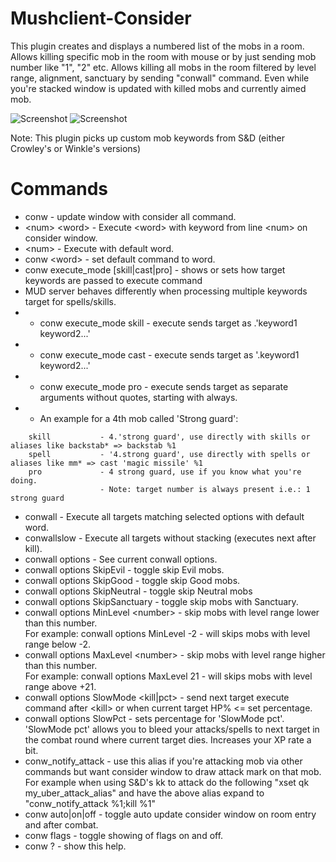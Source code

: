 # Mushclient-Consider
This plugin creates and displays a numbered list of the mobs in a room.
Allows killing specific mob in the room with mouse or by just sending mob number like "1", "2" etc.
Allows killing all mobs in the room filtered by level range, alignment, sanctuary by sending "conwall" command.
Even while you're stacked window is updated with killed mobs and currently aimed mob.

![Screenshot](https://user-images.githubusercontent.com/118027636/201795092-4040d6d7-4aff-401e-9f92-d13db66ddeae.jpg)
![Screenshot](https://user-images.githubusercontent.com/118027636/201498973-cc41e779-2336-4a27-a8e3-03e8b50606ae.jpg)

Note: This plugin picks up custom mob keywords from S&D (either Crowley's or Winkle's versions)
# Commands
  - conw - update window with consider all command.  
  - \<num\> \<word\> - Execute \<word\> with keyword from line \<num\> on consider window.  
  - \<num\> - Execute with default word.  
  - conw \<word\> - set default command to word.
  - conw execute_mode [skill|cast|pro] - shows or sets how target keywords are passed to execute command
  - MUD server behaves differently when processing multiple keywords target for spells/skills.
  - - conw execute_mode skill - execute sends target as <num>.'keyword1 keyword2...'
  - - conw execute_mode cast - execute sends target as '<num>.keyword1 keyword2...'
  - - conw execute_mode pro - execute sends target as separate arguments without quotes, starting with <num> always.
  - - An example for a 4th mob called 'Strong guard':
```                   
    skill           - 4.'strong guard', use directly with skills or aliases like backstab* => backstab %1
    spell           - '4.strong guard', use directly with spells or aliases like mm* => cast 'magic missile' %1
    pro             - 4 strong guard, use if you know what you're doing.
                    - Note: target number is always present i.e.: 1 strong guard
```
  - conwall - Execute all targets matching selected options with default word.  
  - conwallslow - Execute all targets without stacking (executes next after kill).  
  - conwall options - See current conwall options.  
  -   conwall options SkipEvil - toggle skip Evil mobs.  
  -   conwall options SkipGood - toggle skip Good mobs.
  -   conwall options SkipNeutral - toggle skip Neutral mobs
  -   conwall options SkipSanctuary - toggle skip mobs with Sanctuary.
  -   conwall options MinLevel \<number\> - skip mobs with level range lower than this number.  
        For example: conwall options MinLevel -2 - will skips mobs with level range below -2.  
  -   conwall options MaxLevel \<number\> - skip mobs with level range higher than this number.  
        For example: conwall options MaxLevel 21 - will skips mobs with level range above +21.
  -   conwall options SlowMode <kill|pct> - send next target execute command after \<kill\> or when current target HP% <= set percentage.
  -   conwall options SlowPct <num> - sets percentage for 'SlowMode pct'.
        'SlowMode pct' allows you to bleed your attacks/spells to next target in the combat round where current target dies. Increases your XP rate a bit.
  - conw_notify_attack <target> - use this alias if you're attacking mob via other commands but
			want consider window to draw attack mark on that mob.
			For example when using S&D's kk to attack do the following "xset qk my_uber_attack_alias"
			and have the above alias expand to "conw_notify_attack %1;kill %1"
  - conw auto|on|off - toggle auto update consider window on room entry and after combat.  
  - conw flags - toggle showing of flags on and off.  
  - conw ? - show this help.  
